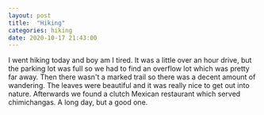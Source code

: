 ```yaml
---
layout: post
title:  "Hiking"
categories: hiking
date: 2020-10-17 21:43:00
---
```


I went hiking today and boy am I tired. It was a little over an hour drive, but the parking lot was full so we had to find an overflow lot which was pretty far away. Then there wasn't a marked trail so there was a decent amount of wandering. The leaves were beautiful and it was really nice to get out into nature. Afterwards we found a clutch Mexican restaurant which served chimichangas. A long day, but a good one.